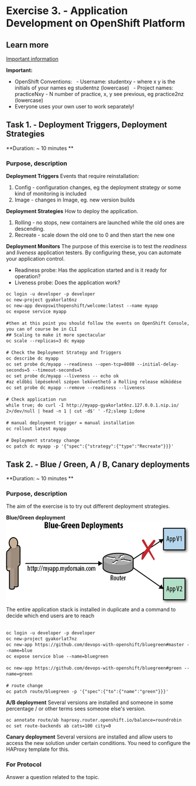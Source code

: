 

# Exercise 3. - Application Development on OpenShift Platform

## Learn more
[Important information](Tudnivalok.md)

**Important:**
- OpenShift Conventions:
  - Username: studentxy - where x y is the initials of your names eg studentnz (lowercase)
  - Project names: practiceNxy - N number of practice, x, y see previous, eg practice2nz (lowercase)
- Everyone uses your own user to work separately!

## Task 1. - Deployment Triggers, Deployment Strategies
**Duration: ~ 10 minutes **

### Purpose, description

**Deployment Triggers**
Events that require reinstallation:
1. Config - configuration changes, eg the deployment strategy or some kind of monitoring is included
2. Image - changes in Image, eg. new version builds

**Deployment Strategies**
How to deploy the application.
1. Rolling - no stops, new containers are launched while the old ones are descending.
2. Recreate - scale down the old one to 0 and then start the new one


**Deployment Monitors**
The purpose of this exercise is to test the _readiness_ and _liveness_ application testers.
By configuring these, you can automate your application control.
- Readiness probe: Has the application started and is it ready for operation?
- Liveness probe: Does the application work?


```shell
oc login -u developer -p developer
oc new-project gyakorlat6nz
oc new-app devopswithopenshift/welcome:latest --name myapp
oc expose service myapp

#then at this point you should follow the events on OpenShift Console, you can of course be in CLI
## Scaling to make it more spectacular
oc scale --replicas=3 dc myapp

# Check the Deployment Strategy and Triggers
oc describe dc myapp
oc set probe dc/myapp --readiness --open-tcp=8080 --initial-delay-seconds=5 --timeout-seconds=5
oc set probe dc/myapp --liveness -- echo ok
#az előbbi lépéseknél szépen lekövethető a Rolling release működése
oc set probe dc myapp --remove --readiness --liveness

# Check application run
while true; do curl -I http://myapp-gyakorlat6nz.127.0.0.1.nip.io/ 2>/dev/null | head -n 1 | cut -d$' ' -f2;sleep 1;done

# manual deployment trigger = manual installation
oc rollout latest myapp

# Deployment strategy change
oc patch dc myapp -p '{"spec":{"strategy":{"type":"Recreate"}}}'
```

## Task 2. - Blue / Green, A / B, Canary deployments
**Duration: ~ 10 minutes **

### Purpose, description
The aim of the exercise is to try out different deployment strategies.

**Blue/Green deployment**
![XaaS](https://github.com/alerantbme/paaslabor/blob/labor/common/images/abdeployment.png)
The entire application stack is installed in duplicate and a command to decide which end users are to reach
```shell

oc login -u developer -p developer
oc new-project gyakorlat7nz
oc new-app https://github.com/devops-with-openshift/bluegreen#master --name=blue
oc expose service blue --name=bluegreen

oc new-app https://github.com/devops-with-openshift/bluegreen#green --name=green

# route change
oc patch route/bluegreen -p '{"spec":{"to":{"name":"green"}}}'
```

**A/B deployment**
Several versions are installed and someone in some percentage / or other terms sees someone else's version.
```shell
oc annotate route/ab haproxy.router.openshift.io/balance=roundrobin
oc set route-backends ab cats=100 city=0
```
**Canary deployment**
Several versions are installed and allow users to access the new solution under certain conditions. You need to configure the HAProxy template for this.


### For Protocol
Answer a question related to the topic.

 
